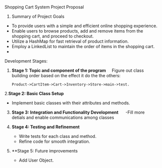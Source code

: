 Shopping Cart System Project Proposal

1. Summary of Project Goals
- To provide users with a simple
   and efficient online shopping experience.
- Enable users to browse products,
   add and remove items from the shopping cart, and proceed to checkout.
- Utilize a HashMap for fast
   retrieval of product information.
- Employ a LinkedList to maintain
   the order of items in the shopping cart.
- 

Development Stages:

1. **Stage 1: Topic and component of the program**
        Figure out class building order based on the effect it do the the others:
   
       Product->CartItem->Cart->Inventory->Store->main->test.
   
2.**Stage 2: Basic Class Setup**
   - Implement basic classes with their attributes and methods.
3. **Stage 3: Integration and Functionality Development**
        -Fill more detials and enable communications among classes

4. **Stage 4: Testing and Refinement**
   
   - Write tests for each class and method.
   - Refine code for smooth integration.

5. **Stage 5: Future improvements
     - Add User Object.
   
